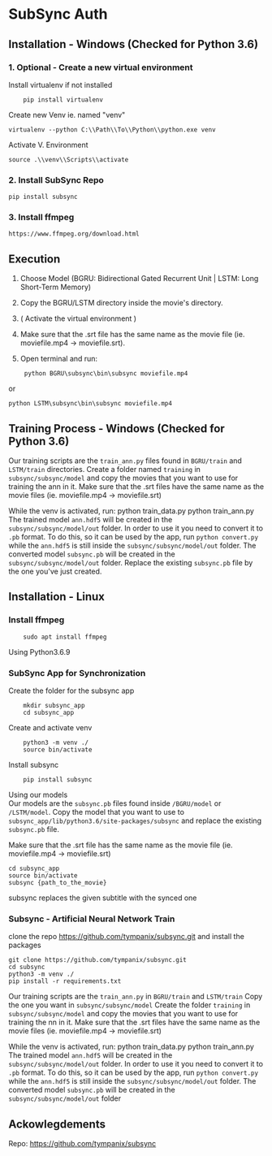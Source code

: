 # SubSync Auth

## Installation - Windows (Checked for Python 3.6)
    
### 1. Optional - Create a new virtual environment
Install virtualenv if not installed

        pip install virtualenv 
	
Create new  Venv ie. named "venv"

	virtualenv --python C:\\Path\\To\\Python\\python.exe venv
	
Activate V. Environment

	source .\\venv\\Scripts\\activate

### 2. Install SubSync Repo
    
    pip install subsync

### 3. Install ffmpeg
    https://www.ffmpeg.org/download.html

## Execution

1. Choose Model (BGRU: Bidirectional Gated Recurrent Unit | LSTM: Long Short-Term Memory)
2. Copy the BGRU/LSTM directory inside the movie's directory.
3. ( Activate the virtual environment )
4. Make sure that the .srt file has the same name as the movie file (ie. moviefile.mp4 -> moviefile.srt).
5. Open terminal and run: 

        python BGRU\subsync\bin\subsync moviefile.mp4 
or

	python LSTM\subsync\bin\subsync moviefile.mp4


## Training Process - Windows (Checked for Python 3.6)
   
Our training scripts are the `train_ann.py` files found in `BGRU/train` and `LSTM/train` directories.
Create a folder named `training` in `subsync/subsync/model` and copy the movies that you want to use for training the ann in it.
Make sure that the .srt files have the same name as the movie files (ie. moviefile.mp4 -> moviefile.srt)

While the venv is activated, run:
		python train_data.py
        python train_ann.py 
The trained model `ann.hdf5` will be created in the `subsync/subsync/model/out` folder. In order to use it you need to convert 
it to `.pb` format. To do this, so it can be used by the app, run  `python convert.py` while the `ann.hdf5` is still inside the
`subsync/subsync/model/out` folder.
The converted model `subsync.pb` will be created in the `subsync/subsync/model/out` folder.
Replace the existing `subsync.pb` file by the one you've just created.

## Installation - Linux

### Install ffmpeg
        
        sudo apt install ffmpeg
        

Using Python3.6.9


### SubSync App for Synchronization

Create the folder for the subsync app
        
        mkdir subsync_app
        cd subsync_app
Create and activate venv
        
        python3 -m venv ./
        source bin/activate
Install subsync
    
        pip install subsync

Using our models  
Our models are the `subsync.pb` files found inside `/BGRU/model` or `/LSTM/model`.
Copy the model that you want to use to `subsync_app/lib/python3.6/site-packages/subsync`
and replace the existing `subsync.pb` file.

Make sure that the .srt file has the same name as the movie file (ie. moviefile.mp4 -> moviefile.srt)

    cd subsync_app
    source bin/activate
    subsync {path_to_the_movie}
subsync replaces the given subtitle with the synced one

### Subsync - Artificial Neural Network Train

clone the repo https://github.com/tympanix/subsync.git and install the packages

    git clone https://github.com/tympanix/subsync.git
    cd subsync
    python3 -m venv ./
    pip install -r requirements.txt
   
Our training scripts are the `train_ann.py` in `BGRU/train` and `LSTM/train`
Copy the one you want in `subsync/subsync/model`
Create the folder `training` in `subsync/subsync/model` and copy the movies that you want to use for training the nn in it.
Make sure that the .srt files have the same name as the movie files (ie. moviefile.mp4 -> moviefile.srt)

While the venv is activated, run:
		python train_data.py 
        python train_ann.py 
The trained model `ann.hdf5` will be created in the `subsync/subsync/model/out` folder. In order to use it you need to convert 
it to `.pb` format. To do this, so it can be used by the app, run  `python convert.py` while the `ann.hdf5` is still inside the
`subsync/subsync/model/out` folder.
The converted model `subsync.pb` will be created in the `subsync/subsync/model/out` folder


## Ackowlegdements
Repo: https://github.com/tympanix/subsync
